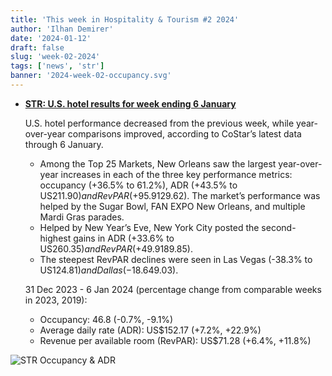 ```yaml
---
title: 'This week in Hospitality & Tourism #2 2024'
author: 'Ilhan Demirer'
date: '2024-01-12'
draft: false
slug: 'week-02-2024'
tags: ['news', 'str']
banner: '2024-week-02-occupancy.svg'
---
```


- **[STR: U.S. hotel results for week ending 6 January](https://str.com/press-release/us-hotel-results-week-ending-6-january)**

  U.S. hotel performance decreased from the previous week, while year-over-year comparisons improved, according to CoStar’s latest data through 6 January.

  - Among the Top 25 Markets, New Orleans saw the largest year-over-year increases in each of the three key performance metrics: occupancy (+36.5% to 61.2%), ADR (+43.5% to US$211.90) and RevPAR (+95.9% to US$129.62). The market’s performance was helped by the Sugar Bowl, FAN EXPO New Orleans, and multiple Mardi Gras parades.
  - Helped by New Year’s Eve, New York City posted the second-highest gains in ADR (+33.6% to US$260.35) and RevPAR (+49.9% to US$189.85).
  - The steepest RevPAR declines were seen in Las Vegas (-38.3% to US$124.81) and Dallas (-18.6% to US$49.03).

  31 Dec 2023 - 6 Jan 2024 (percentage change from comparable weeks in 2023, 2019):

  - Occupancy: 46.8 (-0.7%, -9.1%)
  - Average daily rate (ADR): US$152.17 (+7.2%, +22.9%)
  - Revenue per available room (RevPAR): US$71.28 (+6.4%, +11.8%)

![STR Occupancy & ADR](/images/blogimages/2024-week-02-occupancy.svg)
